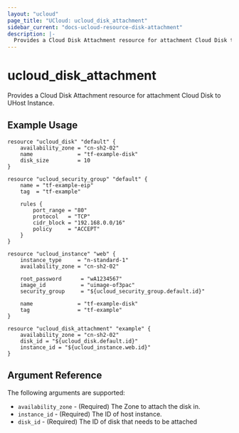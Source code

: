 ```yaml
---
layout: "ucloud"
page_title: "UCloud: ucloud_disk_attachment"
sidebar_current: "docs-ucloud-resource-disk-attachment"
description: |-
  Provides a Cloud Disk Attachment resource for attachment Cloud Disk to UHost Instance.
---
```


# ucloud_disk_attachment

Provides a Cloud Disk Attachment resource for attachment Cloud Disk to UHost Instance.

## Example Usage

```hcl
resource "ucloud_disk" "default" {
    availability_zone = "cn-sh2-02"
    name              = "tf-example-disk"
    disk_size         = 10
}

resource "ucloud_security_group" "default" {
    name = "tf-example-eip"
    tag  = "tf-example"

    rules {
        port_range = "80"
        protocol   = "TCP"
        cidr_block = "192.168.0.0/16"
        policy     = "ACCEPT"
    }
}

resource "ucloud_instance" "web" {
    instance_type     = "n-standard-1"
    availability_zone = "cn-sh2-02"

    root_password      = "wA1234567"
    image_id           = "uimage-of3pac"
    security_group     = "${ucloud_security_group.default.id}"

    name              = "tf-example-disk"
    tag               = "tf-example"
}

resource "ucloud_disk_attachment" "example" {
    availability_zone = "cn-sh2-02"
    disk_id = "${ucloud_disk.default.id}"
    instance_id = "${ucloud_instance.web.id}"
}
```

## Argument Reference

The following arguments are supported:

* `availability_zone` - (Required) The Zone to attach the disk in.
* `instance_id` - (Required) The ID of host instance.
* `disk_id` - (Required) The ID of disk that needs to be attached